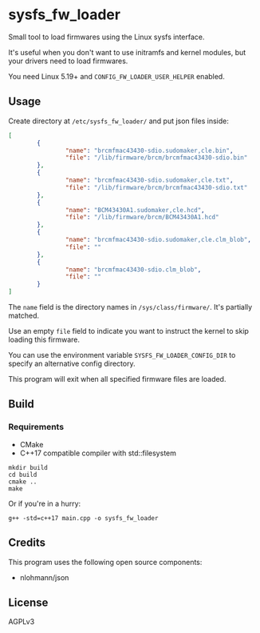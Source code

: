 # sysfs_fw_loader

Small tool to load firmwares using the Linux sysfs interface.

It's useful when you don't want to use initramfs and kernel modules, but your drivers need to load firmwares.

You need Linux 5.19+ and `CONFIG_FW_LOADER_USER_HELPER` enabled.

## Usage

Create directory at `/etc/sysfs_fw_loader/` and put json files inside:

```json
[
        {
                "name": "brcmfmac43430-sdio.sudomaker,cle.bin",
                "file": "/lib/firmware/brcm/brcmfmac43430-sdio.bin"
        },
        {
                "name": "brcmfmac43430-sdio.sudomaker,cle.txt",
                "file": "/lib/firmware/brcm/brcmfmac43430-sdio.txt"
        },
        {
                "name": "BCM43430A1.sudomaker,cle.hcd",
                "file": "/lib/firmware/brcm/BCM43430A1.hcd"
        },
        {
                "name": "brcmfmac43430-sdio.sudomaker,cle.clm_blob",
                "file": ""
        },
        {
                "name": "brcmfmac43430-sdio.clm_blob",
                "file": ""
        }
]
```

The `name` field is the directory names in `/sys/class/firmware/`. It's partially matched.

Use an empty `file` field to indicate you want to instruct the kernel to skip loading this firmware.

You can use the environment variable `SYSFS_FW_LOADER_CONFIG_DIR` to specify an alternative config directory.

This program will exit when all specified firmware files are loaded.

## Build
### Requirements
- CMake
- C++17 compatible compiler with std::filesystem

```shell
mkdir build
cd build
cmake ..
make
```

Or if you're in a hurry:
```shell
g++ -std=c++17 main.cpp -o sysfs_fw_loader
```

## Credits
This program uses the following open source components:
- nlohmann/json

## License
AGPLv3